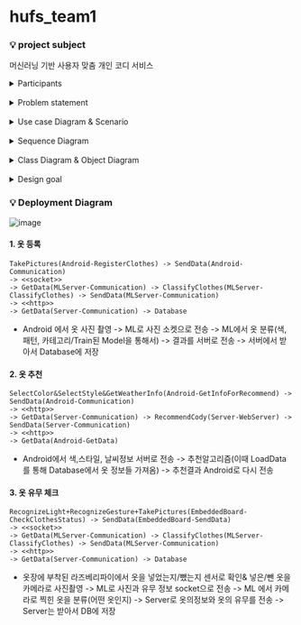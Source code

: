 # hufs_team1

### :bulb: project subject
머신러닝 기반 사용자 맞춤 개인 코디 서비스
<br>

<details>
<summary>Participants</summary>
<div markdown="1">

### :bulb: participants
|Participant|Roles|Skills|Training needs|
|:---|:---|:---|:---|
|이유진|Team Leader(liasion) <br> Machine Learning Developer <br> Embedded developer|programming : Python, Java, Javascript, C <br> databases : MySQL, SQLite <br> Configuration management <br> Framework : Django, Express.js, Jsp|Machine Learning, UML|
|이재성|UI/UX Designer <br> Android Application Developer|programming : C, Python, Kotlin <br> Configuration management <br> Framework : Django|UML|
|정지원|Database designer <br> Backend Developer|programming ; C, Python, Java, Javascript <br> Configuration management <br> Framework : Spring, Django|UML <br> MySQL|
|이영상|Machine Learning Developer <br> Facilities management|programming : C, Python, Java <br> Configuration management <br> Framework : Django|UML|

</div>
</details>

<br>

<details>
<summary>Problem statement</summary>
<div markdown="1">
  
### :bulb: Project Problem Statement
#### Functional
* SMART ICE CLOSET 은 바쁜 현대인과 옷을 고르는데 어려움을 겪는 일반인을 위한 서비스로 날씨, 해시태그, 색을 기반으로 옷을 추천해주는 시스템이다. 

<br>

* 기존의 코디 추천 시스템은 쇼핑몰의 옷 기반으로 가장 어울릴 만한 옷을 조합하여 사용자에게 보여주는 추천 시스템을 사용하고 있지만, SMART ICE CLOSET 은 본인의 옷을 기반으로 한 추천시스템이다. 

<br>

* 먼저, 사용자가 자신의 옷을 촬영하여 등록한다. 그 후에, 원하는 색상과 해시태그를 선택하여 추천버튼을 누르게 되면 현재 날씨와 사용자의 취향에 맞게 현재 옷장에 있는 옷으로 코디 추천을 하게 된다. 또한, 사용자의 옷 착용 빈도수를 추천에 반영하여 더욱 사용자에 최적화된 추천을 할 수 있게 한다. 

<br>

* SMART ICE CLOSET은 날씨를 기반으로 하기때문에 날씨 정보 API를 사용한다. 날씨 정보가 필요한 이유는 현재날씨에 적합한 옷을 추천하기 위함이다.(롱패딩을 여름에 추천해주면 안된다.) 
또한 사용자의 옷장에 옷이 있는지 없는지 판단하고, 현재 옷장에 존재하는 옷들 중에서 추천해주기 위해 임베디드보드와 카메라가 옷장에 설치되어 있다.

#### Nonfunctional
* 현재 날씨를 반영하기 위에 날씨 정보를 30분간격으로 refresh 해준다.
* 옷 정보 초기화 버튼이 없으므로 저장된 옷 정보들을 초기화 시킬 수 있는 결함을 발생시키면 안된다.
* 옷에 대한 분류가 정확히 이루어져야 한다.
* 사용자의 취향에 따라 정확히 추천되어야 한다.

</div>
</details>

<br>

<details>
<summary>Use case Diagram & Scenario</summary>
<div markdown="1">

### :bulb: Use case Diagram & Scenario
#### Use case Diagram (이유진)
![image](https://user-images.githubusercontent.com/53362054/95646672-f4848680-0b05-11eb-8b21-3b008c0da427.png)

#### Scenario
|||
|:---|:---|
|Scenario no.1|Take a picture of clothes|
|Participating actor instances|youjin : User / Phone camera|
|Flow of events|1. youjin은 어플의 Camera 버튼을 누른다. <br> 2. youjin은 capture 버튼을 눌러 Phone camera로 검은색 반팔 티셔츠를 촬영한다. <br> 3. youjin은 save photo 버튼을 눌러 옷 사진을 저장한다. <br> 4. youjin이 어플의 My closet 버튼을 누른다. <br> 5. youjin은 top 카테고리에 들어가 검은색 반팔 티셔츠가 등록되어있는지 확인한다.|

|||
|:---|:---|
|Scenario no.2|Recommended today's cody|
|Participating actor instances|jiwon : User / young : Open weather API provider|
|Flow of events|1. jiwon이 어플의 today cody 버튼을 누른다. <br> 2. jiwon이 검정색과 캐주얼스타일을 선택해 recommend 버튼을 누른다. <br> 3. jiwon은 young이 제공한 날씨에 맞는 세벌의 cody를 추천받는다. <br> 4. jiwon은 마음에 드는 cody 한 벌을 골라 select this cody 버튼을 누른다.|

#### Use case Description (이유진)
|||
|:---|:---|
|Use case Description|Recommend cody|
|Participating actor instances|User|
|Flow of events|1. User가 어플의 today cody 버튼을 누른다. <br> 2. User는 원하는 색상과 스타일을 선택해 recommend 버튼을 누른다. <br> 3. Server는 사용자가 선택한 색상과 스타일, 날씨 정보를 토대로 세가지 옷 세트를 추천한 후 결과를 Mobile Application 으로 전송한다. <br> 4. Mobile Application은 Server로부터 받은 결과를 어플에 띄운다. <br> 5. User는 세가지 옷 세트중에 가장 마음에 드는 세트 하나를 선택한다.|


</div>
</details>

<br>

<details>
<summary>Sequence Diagram</summary>
<div markdown="1">

### :bulb: Sequence diagram
#### Register clothes (정지원)
![image](https://user-images.githubusercontent.com/53362054/95746414-b50a9580-0cd1-11eb-9260-84c6b481b470.png)

#### Recommend clothes (이영상)
![image](https://user-images.githubusercontent.com/53362054/95746659-20546780-0cd2-11eb-8d61-cce5655dd2d8.png)

#### Recognize clothes comming in/out (이재성)
![image](https://user-images.githubusercontent.com/53362054/95749371-6f040080-0cd6-11eb-8a08-0577dbc2f6b3.png)

</div>
</details>

<br>

<details>
<summary>Class Diagram & Object Diagram</summary>
<div markdown="1">

### :bulb: Class diagram (다같이)
![image](https://user-images.githubusercontent.com/53362054/95816251-97810e80-0d59-11eb-912d-077441b470d8.png)

<br>

### :bulb: Object diagram (이유진)
![image](https://user-images.githubusercontent.com/53362054/95816275-a8ca1b00-0d59-11eb-8e00-bc9846f1ec73.png)

</div>
</details>

<br>

<details>
<summary>Design goal</summary>
<div markdown="1">

  
### :bulb: Design goal
* Usability - 사용자가 사용하기 쉽도록 application으로 만든다.
* Response time - Android에서 사용자의 옷 image를 로드할 때 imageView대신 glide라이브러리를 사용해서 빠르게 로드할 수 있게 만든다.


</div>
</details>

### :bulb: Deployment Diagram
![image](https://user-images.githubusercontent.com/53362054/100755228-4cb57600-342f-11eb-9fec-f549ad7f797e.png)


#### 1. 옷 등록 <br>
```
TakePictures(Android-RegisterClothes) -> SendData(Android-Communication) 
-> <<socket>> 
-> GetData(MLServer-Communication) -> ClassifyClothes(MLServer-ClassifyClothes) -> SendData(MLServer-Communication) 
-> <<http>> 
-> GetData(Server-Communication) -> Database
```
* Android 에서 옷 사진 촬영 -> ML로 사진 소켓으로 전송 -> ML에서 옷 분류(색, 패턴, 카테고리/Train된 Model을 통해서) -> 결과를 서버로 전송 -> 서버에서 받아서 Database에 저장
  
#### 2. 옷 추천 <br>
```
SelectColor&SelectStyle&GetWeatherInfo(Android-GetInfoForRecommend) -> SendData(Android-Communication) 
-> <<http>> 
-> GetData(Server-Communication) -> RecommendCody(Server-WebServer) -> SendData(Server-Communication) 
-> <<http>> 
-> GetData(Android-GetData)
```
* Android에서 색,스타일, 날씨정보 서버로 전송 -> 추천알고리즘(이때 LoadData를 통해 Database에서 옷 정보들 가져옴) -> 추천결과 Android로 다시 전송  
  
#### 3. 옷 유무 체크 <br>
```
RecognizeLight+RecognizeGesture+TakePictures(EmbeddedBoard-CheckClothesStatus) -> SendData(EmbeddedBoard-SendData) 
-> <<socket>> 
-> GetData(MLServer-Communication) -> ClassifyClothes(MLServer-ClassifyClothes) -> SendData(MLServer-Communication) 
-> <<http>> 
-> GetData(Server-Communication) -> Database
```

* 옷장에 부착된 라즈베리파이에서 옷을 넣었는지/뺐는지 센서로 확인& 넣은/뺀 옷을 카메라로 사진촬영 -> ML로 사진과 유무 정보 socket으로 전송 -> ML 에서 카메라로 찍힌 옷을 분류(어떤 옷인지) -> Server로 옷의정보와 옷의 유무를 전송 ->  Server는 받아서 DB에 저장

